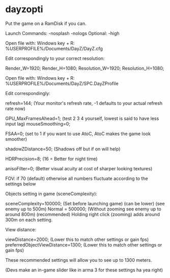 # dayzopti

Put the game on a RamDisk if you can.

Launch Commands: -nosplash -nologs
Optional: -high

Open file with:
Windows key + R: %USERPROFILE%/Documents/DayZ/DayZ.cfg

Edit correspondingly to your correct resolution:

Render_W=1920;
Render_H=1080;
Resolution_W=1920;
Resolution_H=1080;

Open file with:
Windows key + R: %USERPROFILE%/Documents/DayZ/SPC.DayZProfile

Edit correspondingly:

refresh=144; (Your monitor's refresh rate, -1 defaults to your actual refresh rate now)

GPU_MaxFramesAhead=1; (test 2 3 4 yourself, lowest is said to have less input lag)
mouseSmoothing=0;

FSAA=0; (set to 1 if you want to use AtoC, AtoC makes the game look smoother)

shadowZDistance=50; (Shadows off but if on will help)

HDRPrecision=8; (16 = Better for night time)

anisoFilter=0; (Better visual acuity at cost of sharper looking textures)

FOV: if 70 (default) otherwise all numbers fluctuate according to the settings below

Objects setting in game (sceneComplexity):

sceneComplexity=100000; (Set before launching game) (can be lower) (see enemy up to 500m)
Normal = 500000; (Without zooming see enemy up to around 800m) (recommended)
Holding right click (zooming) adds around 300m on each setting.

View distance:

viewDistance=2000; (Lower this to match other settings or gain fps)
preferredObjectViewDistance=1300; (Lower this to match other settings or gain fps)

These recommended settings will allow you to see up to 1300 meters.

(Devs make an in-game slider like in arma 3 for these settings ha yea right)










